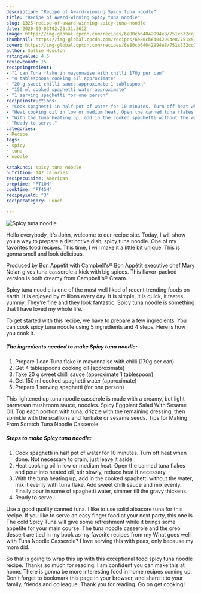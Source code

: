 ```yaml
---
description: "Recipe of Award-winning Spicy tuna noodle"
title: "Recipe of Award-winning Spicy tuna noodle"
slug: 1325-recipe-of-award-winning-spicy-tuna-noodle
date: 2020-09-03T02:23:31.361Z
image: https://img-global.cpcdn.com/recipes/6e80cb64042994e8/751x532cq70/spicy-tuna-noodle-recipe-main-photo.jpg
thumbnail: https://img-global.cpcdn.com/recipes/6e80cb64042994e8/751x532cq70/spicy-tuna-noodle-recipe-main-photo.jpg
cover: https://img-global.cpcdn.com/recipes/6e80cb64042994e8/751x532cq70/spicy-tuna-noodle-recipe-main-photo.jpg
author: Sallie Houston
ratingvalue: 4.5
reviewcount: 15
recipeingredient:
- "1 can Tuna flake in mayonnaise with chilli 170g per can"
- "4 tablespoons cooking oil approximate"
- "20 g sweet chilli sauce approximate 1 tablespoon"
- "150 ml cooked spaghetti water approximate"
- "1 serving spaghetti for one person"
recipeinstructions:
- "Cook spaghetti in half pot of water for 10 minutes. Turn off heat when done. Not necessary to drain, just leave it aside."
- "Heat cooking oil in low or medium heat. Open the canned tuna flakes and pour into heated oil, stir slowly, reduce heat if necessary."
- "With the tuna heating up, add in the cooked spaghetti without the water, mix it evenly with tuna flake. Add sweet chilli sauce and mix evenly. Finally pour in some of spaghetti water, simmer till the gravy thickens."
- "Ready to serve."
categories:
- Recipe
tags:
- spicy
- tuna
- noodle

katakunci: spicy tuna noodle 
nutrition: 142 calories
recipecuisine: American
preptime: "PT10M"
cooktime: "PT45M"
recipeyield: "3"
recipecategory: Lunch

---
```



![Spicy tuna noodle](https://img-global.cpcdn.com/recipes/6e80cb64042994e8/751x532cq70/spicy-tuna-noodle-recipe-main-photo.jpg)

Hello everybody, it's John, welcome to our recipe site. Today, I will show you a way to prepare a distinctive dish, spicy tuna noodle. One of my favorites food recipes. This time, I will make it a little bit unique. This is gonna smell and look delicious.

Produced by Bon Appétit with Campbell&#39;s® Bon Appétit executive chef Mary Nolan gives tuna casserole a kick with big spices. This flavor-packed version is both creamy from Campbell&#39;s® Cream.

Spicy tuna noodle is one of the most well liked of recent trending foods on earth. It is enjoyed by millions every day. It is simple, it is quick, it tastes yummy. They're fine and they look fantastic. Spicy tuna noodle is something that I have loved my whole life.


To get started with this recipe, we have to prepare a few ingredients. You can cook spicy tuna noodle using 5 ingredients and 4 steps. Here is how you cook it.

<!--inarticleads1-->

##### The ingredients needed to make Spicy tuna noodle:

1. Prepare 1 can Tuna flake in mayonnaise with chilli (170g per can)
1. Get 4 tablespoons cooking oil (approximate)
1. Take 20 g sweet chilli sauce (approximate 1 tablespoon)
1. Get 150 ml cooked spaghetti water (approximate)
1. Prepare 1 serving spaghetti (for one person)


This lightened up tuna noodle casserole is made with a creamy, but light parmesan mushroom sauce, noodles. Spicy Eggplant Salad With Sesame Oil. Top each portion with tuna, drizzle with the remaining dressing, then sprinkle with the scallions and furikake or sesame seeds. Tips for Making From Scratch Tuna Noodle Casserole. 

<!--inarticleads2-->

##### Steps to make Spicy tuna noodle:

1. Cook spaghetti in half pot of water for 10 minutes. Turn off heat when done. Not necessary to drain, just leave it aside.
1. Heat cooking oil in low or medium heat. Open the canned tuna flakes and pour into heated oil, stir slowly, reduce heat if necessary.
1. With the tuna heating up, add in the cooked spaghetti without the water, mix it evenly with tuna flake. Add sweet chilli sauce and mix evenly. Finally pour in some of spaghetti water, simmer till the gravy thickens.
1. Ready to serve.


Use a good quality canned tuna. I like to use solid albacore tuna for this recipe. If you like to serve an easy finger food at your next party, this one is The cold Spicy Tuna will give some refreshment while it brings some appetite for your main course. The tuna noodle casserole and the oreo dessert are tied in my book as my favorite recipes from my What goes well with Tuna Noodle Casserole? I love serving this with peas, only because my mom did. 

So that is going to wrap this up with this exceptional food spicy tuna noodle recipe. Thanks so much for reading. I am confident you can make this at home. There is gonna be more interesting food in home recipes coming up. Don't forget to bookmark this page in your browser, and share it to your family, friends and colleague. Thank you for reading. Go on get cooking!
